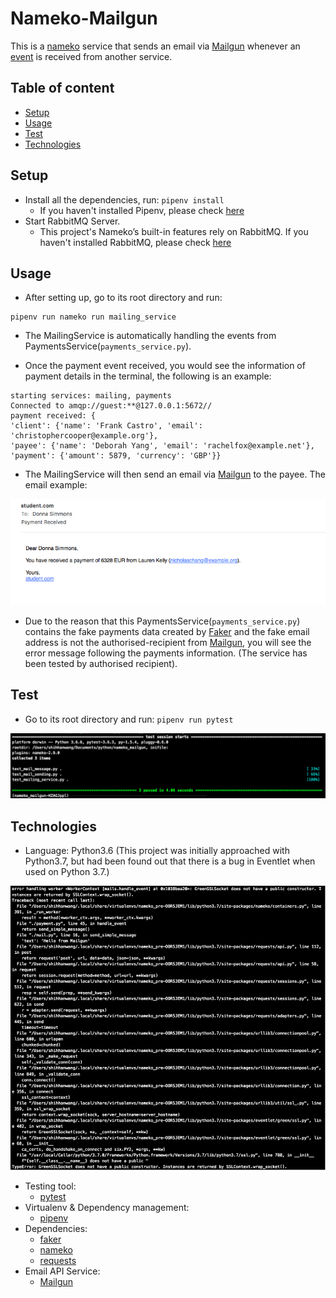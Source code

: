 Nameko-Mailgun
======================

This is a [nameko](https://nameko.readthedocs.org) service that sends an email via [Mailgun](https://mailgun.com) whenever an [event](http://nameko.readthedocs.org/en/latest/built_in_extensions.html#events-pub-sub) is received from another service.

## Table of content

- [Setup](#setup)
- [Usage](#usage)
- [Test](#test)
- [Technologies](#technologies)

## Setup

- Install all the dependencies, run: `pipenv install`
    - If you haven't installed Pipenv, please check [here](https://docs.pipenv.org/)
- Start RabbitMQ Server.
    - This project's Nameko’s built-in features rely on RabbitMQ. If you haven't installed RabbitMQ, please check [here](https://www.rabbitmq.com/download.html)

## Usage

- After setting up, go to its root directory and run:

```
pipenv run nameko run mailing_service
```
- The MailingService is automatically handling the events from PaymentsService(`payments_service.py`).

- Once the payment event received, you would see the information of payment details in the terminal, the following is an example:

```
starting services: mailing, payments
Connected to amqp://guest:**@127.0.0.1:5672//
payment received: {
'client': {'name': 'Frank Castro', 'email': 'christophercooper@example.org'},
'payee': {'name': 'Deborah Yang', 'email': 'rachelfox@example.net'},
'payment': {'amount': 5879, 'currency': 'GBP'}}
```
- The MailingService will then send an email via [Mailgun](https://mailgun.com) to the payee. The email example:

![email_sample](/screenshot/email_sample.png)

- Due to the reason that this PaymentsService(`payments_service.py`) contains the fake payments data created by [Faker](https://faker.readthedocs.io) and the fake email address is not the authorised-recipient from [Mailgun](https://mailgun.com), you will see the error message following the payments information. (The service has been tested by authorised recipient).

## Test

- Go to its root directory and run: `pipenv run pytest`

![pytest](/screenshot/pytest.png)

## Technologies

- Language: Python3.6
(This project was initially approached with Python3.7, but had been found out that there is a bug in Eventlet when used on Python 3.7.)

![py3.7_eventlet_bug](/screenshot/py3.7_eventlet_bug.png)

- Testing tool:
   - [pytest](https://docs.pytest.org/en/latest/)
- Virtualenv & Dependency management:
   - [pipenv]((https://docs.pipenv.org/))
- Dependencies:
   - [faker](https://faker.readthedocs.io)
   - [nameko](https://nameko.readthedocs.org)
   - [requests](http://docs.python-requests.org/en/master/)
- Email API Service:
   - [Mailgun](https://mailgun.com)
